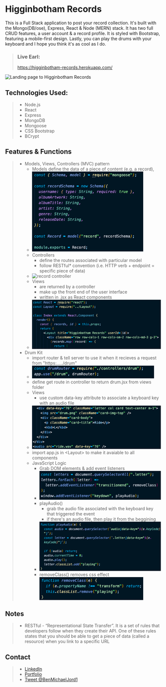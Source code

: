 # Higginbotham Records

This is a Full Stack application to post your record collection. It's built with the Mongo(DB/ose), Express, React & Node (MERN) stack. It has two full CRUD features, a user account & a record profile. It is styled with Bootstrap, featuring a mobile-first design. Lastly, you can play the drums with your keyboard and I hope you think it's as cool as I do.

> ### Live Earl:
>
> https://higginbotham-records.herokuapp.com/

![Landing page to Higginbotham Records](https://i.imgur.com/pv01sLr.png)

## Technologies Used:

> - Node.js
> - React
> - Express
> - MongoDB
> - Mongoose
> - CSS Bootstrap
> - BCrypt

## Features & Functions

> - Models, Views, Controllers (MVC) pattern
>   - Models define the data of a piece of content (e.g. a record),
>   - ![record model](public/images/model.png)
>   - Controllers
>     - define the routes associated with particular model
>     - follow RESTful\* convention (i.e. HTTP verb + endpoint = specific piece of data)
>   - ![record controller](https://imgur.com/PaWtvMy.png)
>   - Views
>     - are returned by a controller
>     - make up the front end of the user interface
>     - written in .jsx as React components
>   - ![record views](public/images/views.png)
> - Drum Kit
>   - import router & tell server to use it when it recieves a request from "https:...../drum"
>   - ![drum router in server.js](public/images/drum-server.png)
>   - define get route in controller to return drum.jsx from views folder
>   - Views
>     - use custom data-key attribute to associate a keyboard key with an audio file
>   - ![drum views](public/images/drum-views.png)
>   - import app.js in \<Layout> to make it avaiable to all components
>   - JavaScript Logic
>     - Grab DOM elements & add event listeners
>     - ![drum dom elements & event listeners](public/images/drum-dom.png)
>     - playAudio()
>       - grab the audio file associated with the keyboard key that triggered the event
>       - if there's an audio file, then play it from the beggining
>     - ![play audio function](public/images/play-audio.png)
>     - removeClass() removes css effect
>       ![remove class function](public/images/remove-class.png)

## Notes

> - RESTful - “Representational State Transfer”. It is a set of rules that developers follow when they create their API. One of these rules states that you should be able to get a piece of data (called a resource) when you link to a specific URL

## Contact

> - [LinkedIn](https://www.linkedin.com/in/benjamin-alt-higginbotham/)
> - [Portfolio](https://higginbotham.fun/)
> - [Tweet @BenMichaelJord1](https://twitter.com/BenMichaelJord1)
